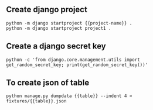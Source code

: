 ## Create django project

```
python -m django startproject {{project-name}} .
python -m django startproject project1 .
```

## Create a django secret key

```
python -c 'from django.core.management.utils import get_random_secret_key; print(get_random_secret_key())'
```
## To create json of table

```
python manage.py dumpdata {{table}} --indent 4 > fixtures/{{table}}.json
```
